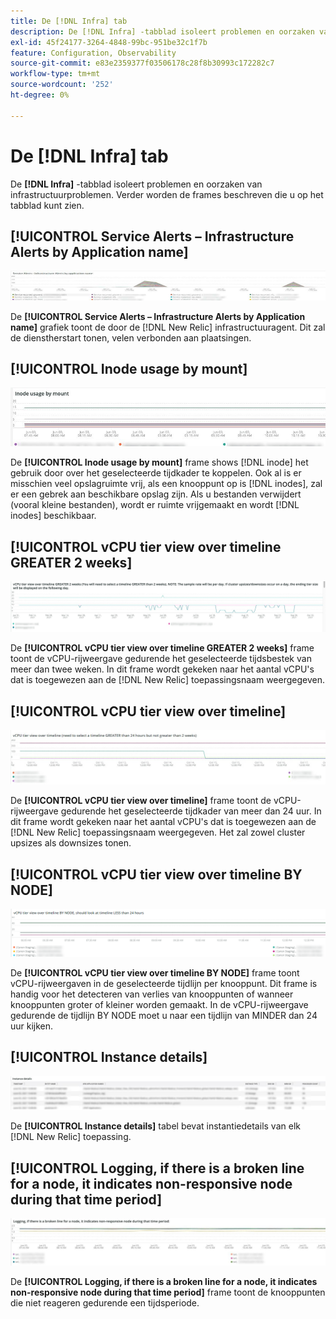 ```yaml
---
title: De [!DNL Infra] tab
description: De [!DNL Infra] -tabblad isoleert problemen en oorzaken van infrastructuurproblemen.
exl-id: 45f24177-3264-4848-99bc-951be32c1f7b
feature: Configuration, Observability
source-git-commit: e83e2359377f03506178c28f8b30993c172282c7
workflow-type: tm+mt
source-wordcount: '252'
ht-degree: 0%

---
```


# De [!DNL Infra] tab

De **[!DNL Infra]** -tabblad isoleert problemen en oorzaken van infrastructuurproblemen. Verder worden de frames beschreven die u op het tabblad kunt zien.

## [!UICONTROL Service Alerts – Infrastructure Alerts by Application name]

![Servicewaarschuwingen](../../assets/tools/observation-for-adobe-commerce/service-alerts.jpg)

De **[!UICONTROL Service Alerts – Infrastructure Alerts by Application name]** grafiek toont de door de [!DNL New Relic] infrastructuuragent. Dit zal de dienstherstart tonen, velen verbonden aan plaatsingen.

## [!UICONTROL Inode usage by mount]

![Gebruik van knooppunt door koppelen](../../assets/tools/observation-for-adobe-commerce/inode-usage-mount.jpg)

De **[!UICONTROL Inode usage by mount]** frame shows [!DNL inode] het gebruik door over het geselecteerde tijdkader te koppelen. Ook al is er misschien veel opslagruimte vrij, als een knooppunt op is [!DNL inodes], zal er een gebrek aan beschikbare opslag zijn. Als u bestanden verwijdert (vooral kleine bestanden), wordt er ruimte vrijgemaakt en wordt [!DNL inodes] beschikbaar.

## [!UICONTROL vCPU tier view over timeline GREATER 2 weeks]

![vCPU-rijweergave over tijdlijn GROTER 2 weken](../../assets/tools/observation-for-adobe-commerce/vCPU-tier.jpg)

De **[!UICONTROL vCPU tier view over timeline GREATER 2 weeks]** frame toont de vCPU-rijweergave gedurende het geselecteerde tijdsbestek van meer dan twee weken. In dit frame wordt gekeken naar het aantal vCPU&#39;s dat is toegewezen aan de [!DNL New Relic] toepassingsnaam weergegeven.

## [!UICONTROL vCPU tier view over timeline]

![vCPU-rijweergave over tijdlijn](../../assets/tools/observation-for-adobe-commerce/vcpu-tier-24.jpg)

De **[!UICONTROL vCPU tier view over timeline]** frame toont de vCPU-rijweergave gedurende het geselecteerde tijdkader van meer dan 24 uur. In dit frame wordt gekeken naar het aantal vCPU&#39;s dat is toegewezen aan de [!DNL New Relic] toepassingsnaam weergegeven. Het zal zowel cluster upsizes als downsizes tonen.

## [!UICONTROL vCPU tier view over timeline BY NODE]

![vCPU-rijweergave over tijdlijn door NODE](../../assets/tools/observation-for-adobe-commerce/infra_by_node.png)

De **[!UICONTROL vCPU tier view over timeline BY NODE]** frame toont vCPU-rijweergaven in de geselecteerde tijdlijn per knooppunt. Dit frame is handig voor het detecteren van verlies van knooppunten of wanneer knooppunten groter of kleiner worden gemaakt. In de vCPU-rijweergave gedurende de tijdlijn BY NODE moet u naar een tijdlijn van MINDER dan 24 uur kijken.

## [!UICONTROL Instance details]

![Instantiedetails](../../assets/tools/observation-for-adobe-commerce/instance-details.jpg)

De **[!UICONTROL Instance details]** tabel bevat instantiedetails van elk [!DNL New Relic] toepassing.

## [!UICONTROL Logging, if there is a broken line for a node, it indicates non-responsive node during that time period]

![non-responsive-node](../../assets/tools/observation-for-adobe-commerce/non-responsive-node.jpg)

De **[!UICONTROL Logging, if there is a broken line for a node, it indicates non-responsive node during that time period]** frame toont de knooppunten die niet reageren gedurende een tijdsperiode.
